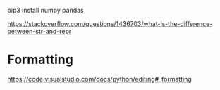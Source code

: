 pip3 install numpy pandas

https://stackoverflow.com/questions/1436703/what-is-the-difference-between-str-and-repr

# Formatting

https://code.visualstudio.com/docs/python/editing#_formatting
